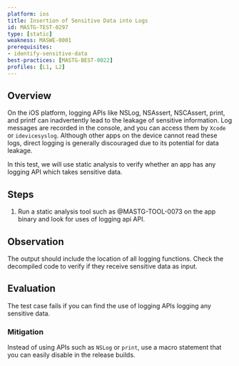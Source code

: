 ```yaml
---
platform: ios
title: Insertion of Sensitive Data into Logs
id: MASTG-TEST-0297
type: [static]
weakness: MASWE-0001
prerequisites:
- identify-sensitive-data
best-practices: [MASTG-BEST-0022]
profiles: [L1, L2]
---
```


## Overview

On the iOS platform, logging APIs like NSLog, NSAssert, NSCAssert, print, and printf can inadvertently lead to the leakage of sensitive information. Log messages are recorded in the console, and you can access them by `Xcode` or `idevicesyslog`. Although other apps on the device cannot read these logs, direct logging is generally discouraged due to its potential for data leakage.

In this test, we will use static analysis to verify whether an app has any logging API which takes sensitive data.

## Steps

1. Run a static analysis tool such as @MASTG-TOOL-0073 on the app binary and look for uses of logging api API.

## Observation

The output should include the location of all logging functions. Check the decompiled code to verify if they receive sensitive data as input.

## Evaluation

The test case fails if you can find the use of logging APIs logging any sensitive data.

### Mitigation

Instead of using APIs such as `NSLog` or `print`, use a macro statement that you can easily disable in the release builds.
